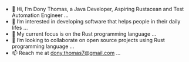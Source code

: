 - 👋 Hi, I’m Dony Thomas, a Java Developer, Aspiring Rustacean and Test Automation Engineer ...
- 👀 I’m interested in developing software that helps people in their daily lifes ...
- 🌱 My current focus is on the Rust programming language ...
- 💞️ I’m looking to collaborate on open source projects using Rust programming language ...
- 📫 Reach me at dony.thomas7@gmail.com ...

<!---
dtom7/dtom7 is a ✨ special ✨ repository because its `README.md` (this file) appears on your GitHub profile.
You can click the Preview link to take a look at your changes.
--->
